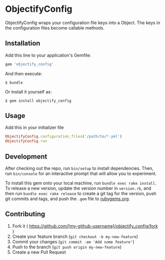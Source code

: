 # ObjectifyConfig

ObjectifyConfig wraps your configuration file keys into a Object.
The keys in the configuration files become callable methods.

## Installation

Add this line to your application's Gemfile:

```ruby
gem 'objectify_config'
```

And then execute:

    $ bundle

Or install it yourself as:

    $ gem install objectify_config

## Usage

Add this in your initializer file

```ruby
ObjectifyConfig.configuration_files('/path/to/*.yml')
ObjectifyConfig.run
```

## Development

After checking out the repo, run `bin/setup` to install dependencies. Then, run `bin/console` for an interactive prompt that will allow you to experiment.

To install this gem onto your local machine, run `bundle exec rake install`. To release a new version, update the version number in `version.rb`, and then run `bundle exec rake release` to create a git tag for the version, push git commits and tags, and push the `.gem` file to [rubygems.org](https://rubygems.org).

## Contributing

1. Fork it ( https://github.com/[my-github-username]/objectify_config/fork )
2. Create your feature branch (`git checkout -b my-new-feature`)
3. Commit your changes (`git commit -am 'Add some feature'`)
4. Push to the branch (`git push origin my-new-feature`)
5. Create a new Pull Request
